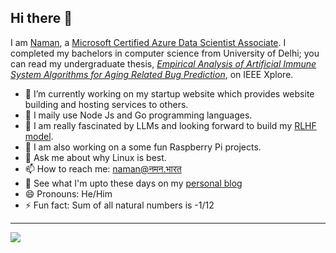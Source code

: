 ## Hi there 👋

I am [Naman](https://twitter.com/intent/follow?screen_name=tatticoder), a [Microsoft Certified Azure Data Scientist Associate](https://www.credly.com/badges/20863331-ae48-4254-bddd-cb8e59b3383e/public_url). I completed my bachelors in computer science from University of Delhi; you can read my undergraduate thesis, [_Empirical Analysis of Artificial Immune System Algorithms for Aging Related Bug Prediction_](https://ieeexplore.ieee.org/document/9441809), on IEEE Xplore.


- 🔭 I’m currently working on my startup website which provides website building and hosting services to others.
- 🌱 I maily use Node Js and Go programming languages.
- 👯 I am really fascinated by LLMs and looking forward to build my [RLHF model](https://huyenchip.com/2023/05/02/rlhf.html).
- 🤔 I am also working on a some fun Raspberry Pi projects.
- 💬 Ask me about why Linux is best.
- 📫 How to reach me: [naman@नमन.भारत](mailto:naman@xn--l2bar.xn--h2brj9c)
- 🤠 See what I'm upto these days on my [personal blog](https://xn--l2bar.xn--h2brj9c/)
- 😄 Pronouns: He/Him
- ⚡ Fun fact: Sum of all natural numbers is -1/12
---
<img src="https://raw.githubusercontent.com/saadeghi/saadeghi/master/dino.gif" />
